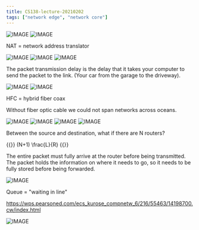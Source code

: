 ```yaml
---
title: CS138-lecture-20210202
tags: ["network edge", "network core"]
---
```


![IMAGE](/notes/007D9B5E2B8501191DFCD8E3309ACDE7.jpg)
![IMAGE](/notes/3217A65B8AB3FC920E379B8DFE897599.jpg)

NAT = network address translator

![IMAGE](/notes/5118CD86BABC607DF4C01B3E8E481E98.jpg)
![IMAGE](/notes/06C632128D22110DA78BDEDB2D8F7C31.jpg)
![IMAGE](/notes/62473E5C4024AF633305ADE464992AD7.jpg)

The packet transmission delay is the delay that it takes your computer to send the packet to the link. (Your car from the garage to the driveway).

![IMAGE](/notes/C6FDF7FE1A8D0A0CB1E57A76D65BECDC.jpg)
![IMAGE](/notes/4FA81C829B8532B58F280100F9122542.jpg)

HFC = hybrid fiber coax

Without fiber optic cable we could not span networks across oceans.

![IMAGE](/notes/84FD1CC8E5B586A60D0BCE88E0306547.jpg)
![IMAGE](/notes/10F0A126ECEF65731534255102AAD464.jpg)
![IMAGE](/notes/F305B59DCA20CB11037CA9835BEE957B.jpg)
![IMAGE](/notes/185021269D621ADB87C31FFC3808B58B.jpg)

Between the source and destination, what if there are N routers?

{{<k>}} (N+1) \frac{L}{R} {{</k>}}

The entire packet must fully arrive at the router before being transmitted. The packet holds the information on where it needs to go, so it needs to be fully stored before being forwarded.

![IMAGE](/notes/28BAEEBD8D81B3BE26116E3FC52B123B.jpg)

Queue = "waiting in line"

https://wps.pearsoned.com/ecs_kurose_compnetw_6/216/55463/14198700.cw/index.html

![IMAGE](/notes/2862355D111A9D2B24FDD9098EADC0B0.jpg)
